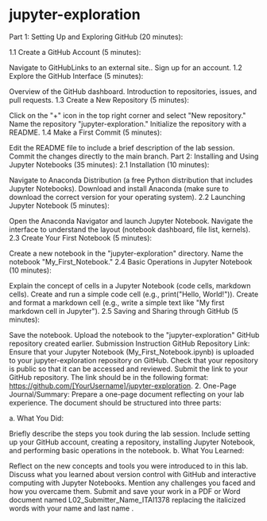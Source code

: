 # jupyter-exploration
Part 1: Setting Up and Exploring GitHub (20 minutes):

1.1 Create a GitHub Account (5 minutes):

Navigate to GitHubLinks to an external site..
Sign up for an account.
1.2 Explore the GitHub Interface (5 minutes):

Overview of the GitHub dashboard.
Introduction to repositories, issues, and pull requests.
1.3 Create a New Repository (5 minutes):

Click on the "+" icon in the top right corner and select "New repository."
Name the repository "jupyter-exploration."
Initialize the repository with a README.
1.4 Make a First Commit (5 minutes):

Edit the README file to include a brief description of the lab session.
Commit the changes directly to the main branch.
Part 2: Installing and Using Jupyter Notebooks (35 minutes):
2.1 Installation (10 minutes):

Navigate to Anaconda Distribution (a free Python distribution that includes Jupyter Notebooks).
Download and install Anaconda (make sure to download the correct version for your operating system).
2.2 Launching Jupyter Notebook (5 minutes):

Open the Anaconda Navigator and launch Jupyter Notebook.
Navigate the interface to understand the layout (notebook dashboard, file list, kernels).
2.3 Create Your First Notebook (5 minutes):

Create a new notebook in the "jupyter-exploration" directory.
Name the notebook "My_First_Notebook."
2.4 Basic Operations in Jupyter Notebook (10 minutes):

Explain the concept of cells in a Jupyter Notebook (code cells, markdown cells).
Create and run a simple code cell (e.g., print("Hello, World!")).
Create and format a markdown cell (e.g., write a simple text like "My first markdown cell in Jupyter").
2.5 Saving and Sharing through GitHub (5 minutes):

Save the notebook.
Upload the notebook to the "jupyter-exploration" GitHub repository created earlier.
Submission Instruction
GitHub Repository Link:
Ensure that your Jupyter Notebook (My_First_Notebook.ipynb) is uploaded to your jupyter-exploration repository on GitHub.
Check that your repository is public so that it can be accessed and reviewed.
Submit the link to your GitHub repository. The link should be in the following format: https://github.com/[YourUsername]/jupyter-exploration.
2. One-Page Journal/Summary:
Prepare a one-page document reflecting on your lab experience. The document should be structured into three parts:

a. What You Did:

Briefly describe the steps you took during the lab session. Include setting up your GitHub account, creating a repository, installing Jupyter Notebook, and performing basic operations in the notebook.
b. What You Learned:

Reflect on the new concepts and tools you were introduced to in this lab. Discuss what you learned about version control with GitHub and interactive computing with Jupyter Notebooks.
Mention any challenges you faced and how you overcame them.
 Submit and save your work in a PDF or Word document named  L02_Submitter_Name_ITAI1378 replacing the italicized words with your name and last name .
